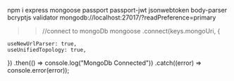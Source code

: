npm i express mongoose passport passport-jwt jsonwebtoken body-parser bcryptjs validator
mongodb://localhost:27017/?readPreference=primary

> > //connect to mongoDb
> > mongoose
> > .connect(keys.mongoUri, {

    useNewUrlParser: true,
    useUnifiedTopology: true,

})
.then(() => console.log("MongoDb Connected"))
.catch((error) => console.error(error));
